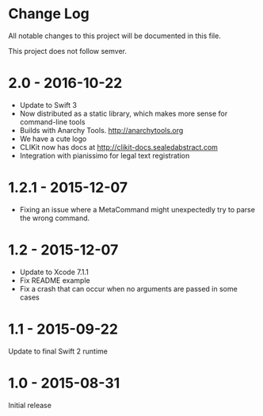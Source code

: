 # Change Log
All notable changes to this project will be documented in this file.

This project does not follow semver.

# 2.0 - 2016-10-22

* Update to Swift 3
* Now distributed as a static library, which makes more sense for command-line tools
* Builds with Anarchy Tools.  http://anarchytools.org
* We have a cute logo
* CLIKit now has docs at http://clikit-docs.sealedabstract.com
* Integration with pianissimo for legal text registration

# 1.2.1 - 2015-12-07

* Fixing an issue where a MetaCommand might unexpectedly try to parse the wrong command.

# 1.2 - 2015-12-07

* Update to Xcode 7.1.1
* Fix README example
* Fix a crash that can occur when no arguments are passed in some cases


# 1.1 - 2015-09-22

Update to final Swift 2 runtime

# 1.0 - 2015-08-31

Initial release
